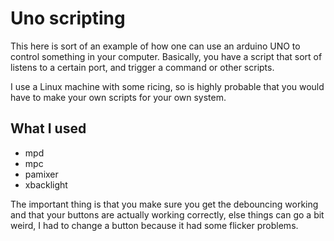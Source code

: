 # Uno scripting

This here is sort of an example of how one can use an arduino UNO to control something in your computer. Basically, you have a script that sort of listens to a certain port, and trigger a command or other scripts.

I use a Linux machine with some ricing, so is highly probable that you would have to make your own scripts for your own system.

## What I used

- mpd
- mpc
- pamixer
- xbacklight

The important thing is that you make sure you get the debouncing working and that your buttons are actually working correctly, else things can go a bit weird, I had to change a button because it had some flicker problems.